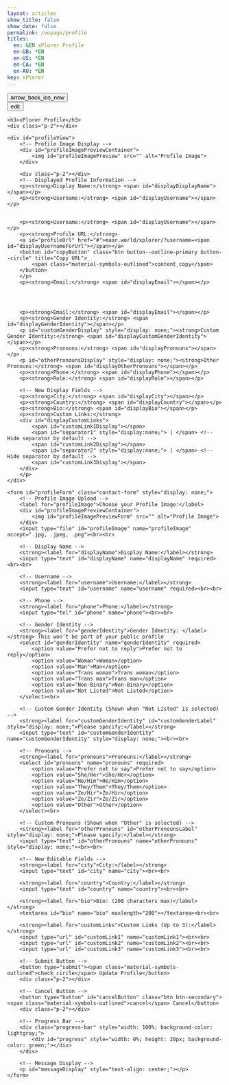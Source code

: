 ```yaml
---
layout: articles
show_title: false
show_date: false
permalink: /voyage/profile
titles:
  en: &EN xPlorer Profile
  en-GB: *EN
  en-US: *EN
  en-CA: *EN
  en-AU: *EN
key: xPlorer
---
```


<div class="p-5"></div>

<div class="form-container">
    <div class="button-container">
        <div class="back-button-container">
            <a href="/voyage" title="Voyage">
                <button id="backButton" class="btn button--outline-primary button--circle">
                    <span class="material-symbols-outlined">arrow_back_ios_new</span>
                </button>
            </a>
        </div>
        <div class="edit-button-container">
            <button id="editButton" class="btn button--outline-primary button--circle" title="View/Edit Profile">
                <span class="material-symbols-outlined">edit</span> 
            </button>
        </div>
    </div>

    <h3>xPlorer Profile</h3>
    <div class="p-2"></div>

    <div id="profileView">
        <!-- Profile Image Display -->
        <div id="profileImagePreviewContainer">
            <img id="profileImagePreview" src="" alt="Profile Image">
        </div>

        <div class="p-2"></div>
        <!-- Displayed Profile Information -->
        <p><strong>Display Name:</strong> <span id="displayDisplayName"></span></p>
        <p><strong>Username:</strong> <span id="displayUsername"></span></p>


        <p><strong>Username:</strong> <span id="displayUsername"></span></p>
        <p><strong>Profile URL:</strong> 
        <a id="profileUrl" href="#">maar.world/xplorer/?username=<span id="displayUsernameForUrl"></span></a>
        <button id="copyButton" class="btn button--outline-primary button--circle" title="Copy URL">
            <span class="material-symbols-outlined">content_copy</span>
        </button>
        </p>
        <p><strong>Email:</strong> <span id="displayEmail"></span></p>




        <p><strong>Email:</strong> <span id="displayEmail"></span></p>
        <p><strong>Gender Identity:</strong> <span id="displayGenderIdentity"></span></p>
        <p id="customGenderDisplay" style="display: none;"><strong>Custom Gender Identity:</strong> <span id="displayCustomGenderIdentity"></span></p>
        <p><strong>Pronouns:</strong> <span id="displayPronouns"></span></p>
        <p id="otherPronounsDisplay" style="display: none;"><strong>Other Pronouns:</strong> <span id="displayOtherPronouns"></span></p>
        <p><strong>Phone:</strong> <span id="displayPhone"></span></p>
        <p><strong>Role:</strong> <span id="displayRole"></span></p>

        <!-- New Display Fields -->
        <p><strong>City:</strong> <span id="displayCity"></span></p>
        <p><strong>Country:</strong> <span id="displayCountry"></span></p>
        <p><strong>Bio:</strong> <span id="displayBio"></span></p>
        <p><strong>Custom Links:</strong>
        <div id="displayCustomLinks">
            <span id="customLink1Display"></span>
            <span id="separator1" style="display:none;"> | </span> <!-- Hide separator by default -->
            <span id="customLink2Display"></span>
            <span id="separator2" style="display:none;"> | </span> <!-- Hide separator by default -->
            <span id="customLink3Display"></span>
        </div>
        </p>
    </div>

    <form id="profileForm" class="contact-form" style="display: none;">
        <!-- Profile Image Upload -->
        <label for="profileImage">Choose your Profile Image:</label>
        <div id="profileImagePreviewContainer">
            <img id="profileImagePreviewForm" src="" alt="Profile Image">
        </div>
        <input type="file" id="profileImage" name="profileImage" accept=".jpg, .jpeg, .png"><br><br>

        <!-- Display Name -->
        <strong><label for="displayName">Display Name:</label></strong>
        <input type="text" id="displayName" name="displayName" required><br><br>

        <!-- Username -->
        <strong><label for="username">Username:</label></strong>
        <input type="text" id="username" name="username" required><br><br>

        <!-- Phone -->
        <strong><label for="phone">Phone:</label></strong>
        <input type="tel" id="phone" name="phone"><br><br>

        <!-- Gender Identity -->
        <strong><label for="genderIdentity">Gender Identity: </label></strong> This won’t be part of your public profile 
        <select id="genderIdentity" name="genderIdentity" required>
            <option value="Prefer not to reply">Prefer not to reply</option>
            <option value="Woman">Woman</option>
            <option value="Man">Man</option>
            <option value="Trans woman">Trans woman</option>
            <option value="Trans man">Trans man</option>
            <option value="Non-Binary">Non-Binary</option>
            <option value="Not Listed">Not Listed</option>
        </select><br>

        <!-- Custom Gender Identity (Shown when "Not Listed" is selected) -->
        <strong><label for="customGenderIdentity" id="customGenderLabel" style="display: none;">Please specify:</label></strong>
        <input type="text" id="customGenderIdentity" name="customGenderIdentity" style="display: none;"><br><br>

        <!-- Pronouns -->
        <strong><label for="pronouns">Pronouns:</label></strong>
        <select id="pronouns" name="pronouns" required>
            <option value="Prefer not to say">Prefer not to say</option>
            <option value="She/Her">She/Her</option>
            <option value="He/Him">He/Him</option>
            <option value="They/Them">They/Them</option>
            <option value="Ze/Hir">Ze/Hir</option>
            <option value="Ze/Zir">Ze/Zir</option>
            <option value="Other">Other</option>
        </select><br>

        <!-- Custom Pronouns (Shown when "Other" is selected) -->
        <strong><label for="otherPronouns" id="otherPronounsLabel" style="display: none;">Please specify:</label></strong>
        <input type="text" id="otherPronouns" name="otherPronouns" style="display: none;"><br><br>

        <!-- New Editable Fields -->
        <strong><label for="city">City:</label></strong>
        <input type="text" id="city" name="city"><br><br>

        <strong><label for="country">Country:</label></strong>
        <input type="text" id="country" name="country"><br><br>

        <strong><label for="bio">Bio: (200 characters max)</label></strong>
        <textarea id="bio" name="bio" maxlength="200"></textarea><br><br>

        <strong><label for="customLinks">Custom Links (Up to 3):</label></strong>
        <input type="url" id="customLink1" name="customLink1"><br><br>
        <input type="url" id="customLink2" name="customLink2"><br><br>
        <input type="url" id="customLink3" name="customLink3"><br><br>

        <!-- Submit Button -->
        <button type="submit"><span class="material-symbols-outlined">check_circle</span> Update Profile</button>
        <div class="p-2"></div>

        <!-- Cancel Button -->
        <button type="button" id="cancelButton" class="btn btn-secondary"><span class="material-symbols-outlined">cancel</span> Cancel</button>
        <div class="p-2"></div>

        <!-- Progress Bar -->
        <div class="progress-bar" style="width: 100%; background-color: lightgray;">
            <div id="progress" style="width: 0%; height: 20px; background-color: green;"></div>
        </div>

        <!-- Message Display -->
        <p id="messageDisplay" style="text-align: center;"></p>
    </form>
</div>

<script>
document.addEventListener('DOMContentLoaded', function() {
    const userId = localStorage.getItem('userId');
    if (!userId) {
        document.getElementById('messageDisplay').innerText = 'No logged-in user found. Please log in first.';
        document.getElementById('messageDisplay').style.color = 'red';
        window.location.href = '/login';
        return;
    }

    let originalProfileImage = '';

    // Fetch user data based on the userId
    fetch(`http://media.maar.world:3001/api/profile?userId=${userId}`)
        .then(response => response.json())
        .then(data => {
            console.log('Received user data:', data);

            // Populate display fields
            document.getElementById('displayUsername').innerText = data.username;
            document.getElementById('displayUsernameForUrl').innerText = data.username;
            const profileUrl = `https://maar.world/xplorer/?username=${data.username}`;
            document.getElementById('profileUrl').href = profileUrl;
            document.getElementById('displayEmail').innerText = data.email;
            document.getElementById('displayPhone').innerText = data.phone || 'Not provided';
            document.getElementById('displayRole').innerText = data.role || 'Not provided';

            // Populate form fields (hidden until edit mode)
            document.getElementById('username').value = data.username || ''; // Username for edit view
            document.getElementById('phone').value = data.phone || ''; // Phone for edit view

            // Handle custom gender identity if "Not Listed"
            if (data.genderIdentity === 'Not Listed') {
                document.getElementById('displayGenderIdentity').innerText = data.customGenderIdentity;
                document.getElementById('customGenderDisplay').style.display = 'block';
                document.getElementById('displayCustomGenderIdentity').innerText = data.customGenderIdentity;
            } else {
                document.getElementById('displayGenderIdentity').innerText = data.genderIdentity || 'Not provided';
                document.getElementById('customGenderDisplay').style.display = 'none';
            }

            // Handle other pronouns if "Other"
            if (data.pronouns === 'Other') {
                document.getElementById('displayPronouns').innerText = data.otherPronouns;
                document.getElementById('otherPronounsDisplay').style.display = 'block';
                document.getElementById('displayOtherPronouns').innerText = data.otherPronouns;
            } else {
                document.getElementById('displayPronouns').innerText = data.pronouns || 'Not provided';
                document.getElementById('otherPronounsDisplay').style.display = 'none';
            }

            if (data.profileImage) {
                originalProfileImage = `https://media.maar.world${data.profileImage}`;
                document.getElementById('profileImagePreview').src = originalProfileImage;
                document.getElementById('profileImagePreviewForm').src = originalProfileImage;
                document.getElementById('profileImagePreview').style.display = 'block';
                document.getElementById('profileImagePreviewForm').style.display = 'block';
            }

            // New fields
            const displayName = data.displayName || '';
            document.getElementById('displayName').value = displayName; // Edit mode
            document.getElementById('displayDisplayName').innerText = displayName; // View mode

            const city = data.city || '';
            document.getElementById('city').value = city; // Edit mode
            document.getElementById('displayCity').innerText = city; // View mode

            const country = data.country || '';
            document.getElementById('country').value = country; // Edit mode
            document.getElementById('displayCountry').innerText = country; // View mode

            const bio = data.bio || '';
            document.getElementById('bio').value = bio; // Edit mode
            document.getElementById('displayBio').innerText = bio; // View mode

            const customLinks = data.customLinks || [];
            document.getElementById('customLink1').value = customLinks[0] || ''; // Edit mode
            document.getElementById('customLink1Display').innerHTML = customLinks[0] ? `<a href="${customLinks[0]}" target="_blank">${customLinks[0]}</a>` : ''; // View mode

            document.getElementById('customLink2').value = customLinks[1] || ''; // Edit mode
            document.getElementById('customLink2Display').innerHTML = customLinks[1] ? `<a href="${customLinks[1]}" target="_blank">${customLinks[1]}</a>` : ''; // View mode

            document.getElementById('customLink3').value = customLinks[2] || ''; // Edit mode
            document.getElementById('customLink3Display').innerHTML = customLinks[2] ? `<a href="${customLinks[2]}" target="_blank">${customLinks[2]}</a>` : ''; // View mode

            // Show/hide custom gender identity field
            toggleCustomGender(); // Ensure the correct display of the custom gender field
            toggleOtherPronouns(); // Ensure the correct display of the other pronouns field

            // Trigger the functions on page load to ensure correct display if pre-selected
            toggleCustomGender();
            toggleOtherPronouns();
        })
        .catch(error => console.error('Error fetching user data:', error));

    // Copy URL to clipboard functionality
    document.getElementById('copyButton').addEventListener('click', function() {
        const profileUrl = document.getElementById('profileUrl').href;
        const tempInput = document.createElement('input');
        tempInput.value = profileUrl;
        document.body.appendChild(tempInput);
        tempInput.select();
        document.execCommand('copy');
        document.body.removeChild(tempInput);
    });

    // Toggle edit mode or cancel edit if already in edit mode
    document.getElementById('editButton').addEventListener('click', function() {
        const profileForm = document.getElementById('profileForm');
        const profileView = document.getElementById('profileView');
        
        if (profileForm.style.display === 'block') {
            // If the form is already displayed, treat it as a cancel action
            profileForm.style.display = 'none';
            profileView.style.display = 'block';
            
            // Revert to the original profile image if the user cancels
            document.getElementById('profileImagePreview').src = originalProfileImage;
            document.getElementById('profileImagePreviewForm').src = originalProfileImage;
        } else {
            // Otherwise, enable edit mode
            profileView.style.display = 'none';
            profileForm.style.display = 'block';

            // Display the original image in edit mode
            if (originalProfileImage) {
                document.getElementById('profileImagePreviewForm').src = originalProfileImage;
                document.getElementById('profileImagePreviewForm').style.display = 'block';
            }
        }
    });

    // Cancel button functionality
    document.getElementById('cancelButton').addEventListener('click', function() {
        // Revert to the original profile image if the user cancels
        document.getElementById('profileImagePreview').src = originalProfileImage;
        document.getElementById('profileImagePreviewForm').src = originalProfileImage;

        document.getElementById('profileForm').style.display = 'none';
        document.getElementById('profileView').style.display = 'block';
    });

    // Image preview functionality during editing
    document.getElementById('profileImage').addEventListener('change', function(event) {
        const file = event.target.files[0];
        if (file) {
            const reader = new FileReader();
            reader.onload = function(e) {
                document.getElementById('profileImagePreviewForm').src = e.target.result;
                document.getElementById('profileImagePreviewForm').style.display = 'block';
            };
            reader.readAsDataURL(file);
        }
    });

    // Function to show/hide custom gender identity field based on selection
    function toggleCustomGender() {
        const genderIdentityField = document.getElementById('genderIdentity');
        if (genderIdentityField.value === 'Not Listed') {
            document.getElementById('customGenderLabel').style.display = 'block';
            document.getElementById('customGenderIdentity').style.display = 'block';
        } else {
            document.getElementById('customGenderLabel').style.display = 'none';
            document.getElementById('customGenderIdentity').style.display = 'none';
            document.getElementById('customGenderIdentity').value = ''; // Clear the field if hidden
        }
    }

    // Function to show/hide other pronouns field based on selection
    function toggleOtherPronouns() {
        const pronounsField = document.getElementById('pronouns');
        if (pronounsField.value === 'Other') {
            document.getElementById('otherPronounsLabel').style.display = 'block';
            document.getElementById('otherPronouns').style.display = 'block';
        } else {
            document.getElementById('otherPronounsLabel').style.display = 'none';
            document.getElementById('otherPronouns').style.display = 'none';
            document.getElementById('otherPronouns').value = ''; // Clear the field if hidden
        }
    }

    // Attach event listeners for change events
    document.getElementById('genderIdentity').addEventListener('change', toggleCustomGender);
    document.getElementById('pronouns').addEventListener('change', toggleOtherPronouns);

    document.getElementById('profileForm').addEventListener('submit', function(event) {
        event.preventDefault();

        const username = document.getElementById('username').value.trim();
        if (username === '') {
            document.getElementById('messageDisplay').innerText = 'Username cannot be empty';
            document.getElementById('messageDisplay').style.color = 'red';
            return;
        }

        const userId = localStorage.getItem('userId');

        const formData = new FormData();
        formData.append('userId', userId);
        formData.append('username', document.getElementById('username').value);
        formData.append('genderIdentity', document.getElementById('genderIdentity').value);
        if (document.getElementById('genderIdentity').value === 'Not Listed') {
            formData.append('customGenderIdentity', document.getElementById('customGenderIdentity').value);
        }
        formData.append('pronouns', document.getElementById('pronouns').value);
        if (document.getElementById('pronouns').value === 'Other') {
            formData.append('otherPronouns', document.getElementById('otherPronouns').value);
        }
        formData.append('phone', document.getElementById('phone').value);
        if (document.getElementById('profileImage').files[0]) {
            formData.append('profileImage', document.getElementById('profileImage').files[0]);
        }

        // New fields
        formData.append('displayName', document.getElementById('displayName').value.trim());
        formData.append('city', document.getElementById('city').value.trim());
        formData.append('country', document.getElementById('country').value.trim());
        formData.append('bio', document.getElementById('bio').value.trim());
        formData.append('customLinks', JSON.stringify([
            document.getElementById('customLink1').value.trim(),
            document.getElementById('customLink2').value.trim(),
            document.getElementById('customLink3').value.trim()
        ]));

        // Progress bar initialization
        const progressBar = document.getElementById('progress');
        progressBar.style.width = '0%';
        document.querySelector('.progress-bar').style.display = 'block';

        // AJAX request with progress event
        const xhr = new XMLHttpRequest();
        xhr.open('POST', 'http://media.maar.world:3001/api/updateUserProfile', true);

        xhr.upload.onprogress = function(event) {
            if (event.lengthComputable) {
                const percentComplete = (event.loaded / event.total) * 100;
                progressBar.style.width = percentComplete + '%';
            }
        };

        xhr.onload = function() {
            const response = JSON.parse(xhr.responseText);
            if (xhr.status === 200 && response.success) {
                // Update localStorage with the new data
                localStorage.setItem('userEmail', response.user.email);
                localStorage.setItem('userName', response.user.username);

                document.getElementById('messageDisplay').innerText = 'Profile updated successfully!';
                document.getElementById('messageDisplay').style.color = 'green';

                // Update originalProfileImage with the newly uploaded image
                if (response.user.profileImage) {
                    originalProfileImage = `https://media.maar.world${response.user.profileImage}`;
                }

                // Reload the page
                window.location.reload();
            } else {
                document.getElementById('messageDisplay').innerText = 'Failed to update profile: ' + response.message;
                document.getElementById('messageDisplay').style.color = 'red';
            }
        };

        xhr.onerror = function() {
            document.getElementById('messageDisplay').innerText = 'An error occurred while updating your profile.';
            document.getElementById('messageDisplay').style.color = 'red';
        };

        xhr.send(formData);
    });

});
</script>
